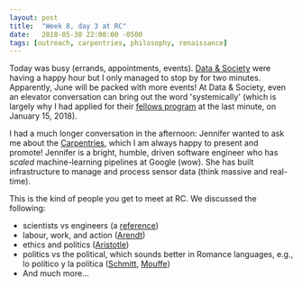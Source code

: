 ```yaml
---
layout: post
title:  "Week 8, day 3 at RC"
date:   2018-05-30 22:00:00 -0500
tags: [outreach, carpentries, philosophy, renaissance]
---
```

Today was busy (errands, appointments, events).
[Data & Society](https://datasociety.net/) were having a happy hour but I only
managed to stop by for two minutes. Apparently, June will be packed with
more events! At Data & Society, even an elevator conversation can bring out the
word 'systemically' (which is largely why I had applied for their
[fellows program](https://datasociety.net/initiatives/fellows-program/) at the
last minute, on January 15, 2018).

I had a much longer conversation in the afternoon: Jennifer wanted to ask me
about the [Carpentries](https://carpentries.org/), which I am always happy to
present and promote! Jennifer is a bright, humble, driven software engineer who
has *scaled* machine-learning pipelines at Google (wow). She has built
infrastructure to manage and process sensor data (think massive and real-time).

This is the kind of people you get to meet at RC. We discussed the following:

* scientists vs engineers (a
[reference](https://www.software.ac.uk/index.php/blog/2016-09-26-scientific-coding-and-software-engineering-whats-difference))
* labour, work, and action ([Arendt](https://www.iep.utm.edu/arendt/#SH4a))
* ethics and politics ([Aristotle](https://www.iep.utm.edu/aris-pol/))
* politics vs the political, which sounds better in Romance languages, e.g.,
lo político y la política ([Schmitt](https://plato.stanford.edu/entries/schmitt/#ConPolCriLib), [Mouffe](https://www.webdianoia.com/contemporanea/mouffe/mouffe_lopolitico.htm))
* And much more...
